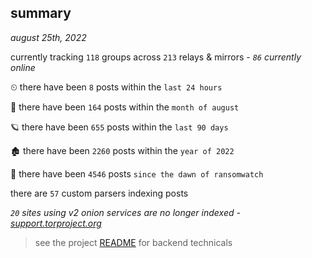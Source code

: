 
## summary
_august 25th, 2022_

currently tracking `118` groups across `213` relays & mirrors - _`86` currently online_

⏲ there have been `8` posts within the `last 24 hours`

🦈 there have been `164` posts within the `month of august`

🪐 there have been `655` posts within the `last 90 days`

🏚 there have been `2260` posts within the `year of 2022`

🦕 there have been `4546` posts `since the dawn of ransomwatch`

there are `57` custom parsers indexing posts

_`20` sites using v2 onion services are no longer indexed - [support.torproject.org](https://support.torproject.org/onionservices/v2-deprecation/)_

> see the project [README](https://github.com/joshhighet/ransomwatch#ransomwatch--) for backend technicals
